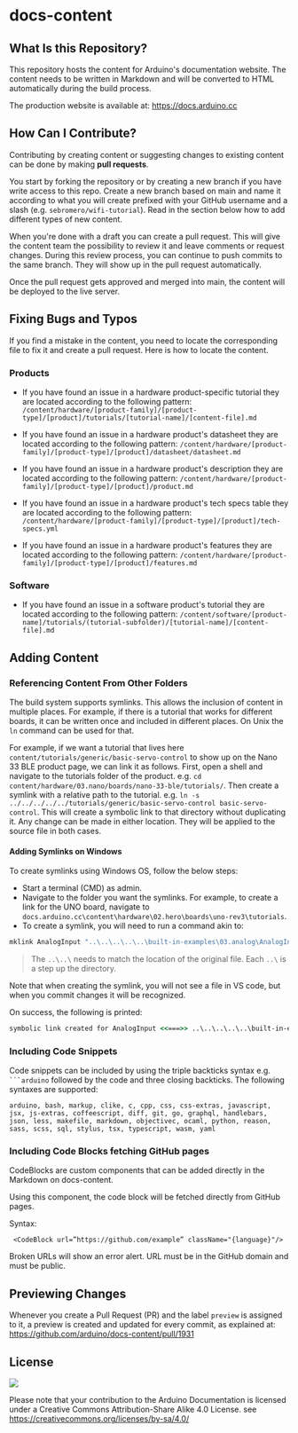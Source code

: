 # docs-content

## What Is this Repository?

This repository hosts the content for Arduino's documentation website. The content needs to be written in Markdown and will be converted to HTML automatically during the build process.

The production website is available at: <https://docs.arduino.cc>

## How Can I Contribute?

Contributing by creating content or suggesting changes to existing content can be done by making **pull requests**.

You start by forking the repository or by creating a new branch if you have write access to this repo. Create a new branch based on main and name it according to what you will create prefixed with your GitHub username and a slash (e.g. `sebromero/wifi-tutorial`). Read in the section below how to add different types of new content.

When you're done with a draft you can create a pull request. This will give the content team the possibility to review it and leave comments or request changes. During this review process, you can continue to push commits to the same branch. They will show up in the pull request automatically.

Once the pull request gets approved and merged into main, the content will be deployed to the live server.

## Fixing Bugs and Typos

If you find a mistake in the content, you need to locate the corresponding file to fix it and create a pull request. Here is how to locate the content.

### Products

- If you have found an issue in a hardware product-specific tutorial they are located according to the following pattern:
  `/content/hardware/[product-family]/[product-type]/[product]/tutorials/[tutorial-name]/[content-file].md`

- If you have found an issue in a hardware product's datasheet they are located according to the following pattern:
  `/content/hardware/[product-family]/[product-type]/[product]/datasheet/datasheet.md`

- If you have found an issue in a hardware product's description they are located according to the following pattern:
  `/content/hardware/[product-family]/[product-type]/[product]/product.md`

- If you have found an issue in a hardware product's tech specs table they are located according to the following pattern:
  `/content/hardware/[product-family]/[product-type]/[product]/tech-specs.yml`

- If you have found an issue in a hardware product's features they are located according to the following pattern:
  `/content/hardware/[product-family]/[product-type]/[product]/features.md`

### Software

- If you have found an issue in a software product's tutorial they are located according to the following pattern:
  `/content/software/[product-name]/tutorials/(tutorial-subfolder)/[tutorial-name]/[content-file].md`

## Adding Content

### Referencing Content From Other Folders

The build system supports symlinks. This allows the inclusion of content in multiple places. For example, if there is a tutorial that works for different boards, it can be written once and included in different places. On Unix the `ln` command can be used for that.

For example, if we want a tutorial that lives here `content/tutorials/generic/basic-servo-control` to show up on the Nano 33 BLE product page, we can link it as follows. First, open a shell and navigate to the tutorials folder of the product. e.g. `cd content/hardware/03.nano/boards/nano-33-ble/tutorials/`. Then create a symlink with a relative path to the tutorial. e.g. `ln -s ../../../../../tutorials/generic/basic-servo-control basic-servo-control`. This will create a symbolic link to that directory without duplicating it. Any change can be made in either location. They will be applied to the source file in both cases.

#### Adding Symlinks on Windows

To create symlinks using Windows OS, follow the below steps:

- Start a terminal (CMD) as admin.
- Navigate to the folder you want the symlinks. For example, to create a link for the UNO board, navigate to `docs.arduino.cc\content\hardware\02.hero\boards\uno-rev3\tutorials`.
- To create a symlink, you will need to run a command akin to:

```cmd
mklink AnalogInput "..\..\..\..\..\built-in-examples\03.analog\AnalogInput"
```

> The `..\..\` needs to match the location of the original file. Each `..\` is a step up the directory.

Note that when creating the symlink, you will not see a file in VS code, but when you commit changes it will be recognized.

On success, the following is printed:

```cmd
symbolic link created for AnalogInput <<===>> ..\..\..\..\..\built-in-examples\03.analog\AnalogInput
```

### Including Code Snippets

Code snippets can be included by using the triple backticks syntax e.g. ` ```arduino` followed by the code and three closing backticks. The following syntaxes are supported:

```
arduino, bash, markup, clike, c, cpp, css, css-extras, javascript, jsx, js-extras, coffeescript, diff, git, go, graphql, handlebars, json, less, makefile, markdown, objectivec, ocaml, python, reason, sass, scss, sql, stylus, tsx, typescript, wasm, yaml
```

### Including Code Blocks fetching GitHub pages

CodeBlocks are custom components that can be added directly in the Markdown on docs-content.

Using this component, the code block will be fetched directly from GitHub pages.

Syntax:

` <CodeBlock url=”https://github.com/example” className="{language}"/>`

Broken URLs will show an error alert. URL must be in the GitHub domain and must be public.

## Previewing Changes

Whenever you create a Pull Request (PR) and the label `preview` is assigned to it, a preview is created and updated for every commit, as explained at: https://github.com/arduino/docs-content/pull/1931

## License

![](https://i.creativecommons.org/l/by-sa/3.0/88x31.png)

Please note that your contribution to the Arduino Documentation is licensed under a Creative Commons Attribution-Share Alike 4.0 License. see https://creativecommons.org/licenses/by-sa/4.0/
